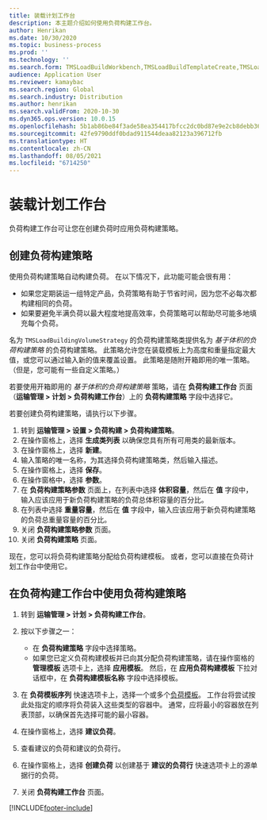 ```yaml
---
title: 装载计划工作台
description: 本主题介绍如何使用负荷构建工作台。
author: Henrikan
ms.date: 10/30/2020
ms.topic: business-process
ms.prod: ''
ms.technology: ''
ms.search.form: TMSLoadBuildWorkbench,TMSLoadBuildTemplateCreate,TMSLoadBuildStrategy,TMSLoadBuildTemplateApply
audience: Application User
ms.reviewer: kamaybac
ms.search.region: Global
ms.search.industry: Distribution
ms.author: henrikan
ms.search.validFrom: 2020-10-30
ms.dyn365.ops.version: 10.0.15
ms.openlocfilehash: 5b1ab86be84f3ade58ea354417bfcc2dc0bd87e9e2cb8debb36ea43f7b877f54
ms.sourcegitcommit: 42fe9790ddf0bdad911544deaa82123a396712fb
ms.translationtype: HT
ms.contentlocale: zh-CN
ms.lasthandoff: 08/05/2021
ms.locfileid: "6714250"
---
```

# <a name="load-building-workbench"></a>装载计划工作台

负荷构建工作台可让您在创建负荷时应用负荷构建策略。

## <a name="create-a-load-building-strategy"></a>创建负荷构建策略

使用负荷构建策略自动构建负荷。 在以下情况下，此功能可能会很有用：

- 如果您定期装运一组特定产品，负荷策略有助于节省时间，因为您不必每次都构建相同的负荷。
- 如果要避免半满负荷以最大程度地提高效率，负荷策略可以帮助尽可能多地填充每个负荷。

名为 `TMSLoadBuildingVolumeStrategy` 的负荷构建策略类提供名为 *基于体积的负荷构建策略* 的负荷构建策略。 此策略允许您在装载模板上为高度和重量指定最大值，或您可以通过输入新的值来覆盖设置。 此策略是随附开箱即用的唯一策略。 （但是，您可能有一些自定义策略。）

若要使用开箱即用的 *基于体积的负荷构建策略* 策略，请在 **负荷构建工作台** 页面（**运输管理 &gt; 计划 &gt; 负荷构建工作台**）上的 **负荷构建策略** 字段中选择它。

若要创建负荷构建策略，请执行以下步骤。

1. 转到 **运输管理 &gt; 设置 &gt; 负荷构建 &gt; 负荷构建策略**。
1. 在操作窗格上，选择 **生成类列表** 以确保您具有所有可用类的最新版本。
1. 在操作窗格上，选择 **新建**。
1. 输入策略的唯一名称，为其选择负荷构建策略类，然后输入描述。
1. 在操作窗格上，选择 **保存**。
1. 在操作窗格中，选择 **参数**。
1. 在 **负荷构建策略参数** 页面上，在列表中选择 **体积容量**，然后在 **值** 字段中，输入应该应用于新负荷构建策略的负荷总体积容量的百分比。
1. 在列表中选择 **重量容量**，然后在 **值** 字段中，输入应该应用于新负荷构建策略的负荷总重量容量的百分比。
1. 关闭 **负荷构建策略参数** 页面。
1. 关闭 **负荷构建策略** 页面。

现在，您可以将负荷构建策略分配给负荷构建模板。 或者，您可以直接在负荷计划工作台中使用它。

## <a name="use-a-load-building-strategy-in-the-load-building-workbench"></a>在负荷构建工作台中使用负荷构建策略

1. 转到 **运输管理 &gt; 计划 &gt; 负荷构建工作台**。
1. 按以下步骤之一：

    - 在 **负荷构建策略** 字段中选择策略。
    - 如果您已定义负荷构建模板并已向其分配负荷构建策略，请在操作窗格的 **管理模板** 选项卡上，选择 **应用模板**。 然后，在 **应用负荷构建模板** 下拉对话框中，在 **负荷构建模板名称** 字段中选择模板。

1. 在 **负荷模板序列** 快速选项卡上，选择一个或多个[负荷模板](load-template.md)。 工作台将尝试按此处指定的顺序将负荷装入这些类型的容器中。 通常，应将最小的容器放在列表顶部，以确保首先选择可能的最小容器。
1. 在操作窗格上，选择 **建议负荷**。
1. 查看建议的负荷和建议的负荷行。
1. 在操作窗格上，选择 **创建负荷** 以创建基于 **建议的负荷行** 快速选项卡上的源单据行的负荷。
1. 关闭 **负荷构建工作台** 页面。


[!INCLUDE[footer-include](../../../includes/footer-banner.md)]